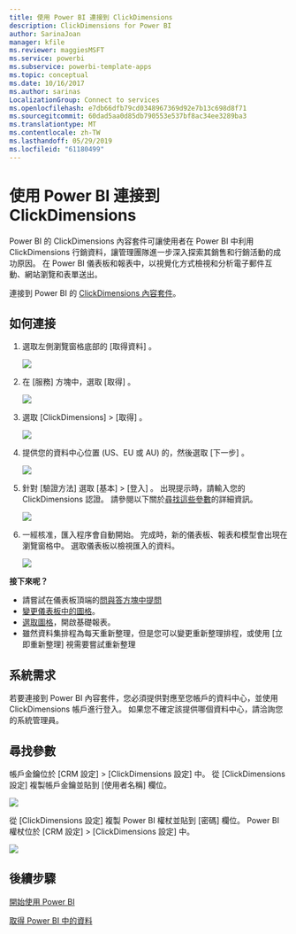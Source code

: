 ```yaml
---
title: 使用 Power BI 連接到 ClickDimensions
description: ClickDimensions for Power BI
author: SarinaJoan
manager: kfile
ms.reviewer: maggiesMSFT
ms.service: powerbi
ms.subservice: powerbi-template-apps
ms.topic: conceptual
ms.date: 10/16/2017
ms.author: sarinas
LocalizationGroup: Connect to services
ms.openlocfilehash: e7db66dfb79cd0348967369d92e7b13c698d8f71
ms.sourcegitcommit: 60dad5aa0d85db790553e537bf8ac34ee3289ba3
ms.translationtype: MT
ms.contentlocale: zh-TW
ms.lasthandoff: 05/29/2019
ms.locfileid: "61180499"
---
```

# <a name="connect-to-clickdimensions-with-power-bi"></a>使用 Power BI 連接到 ClickDimensions
Power BI 的 ClickDimensions 內容套件可讓使用者在 Power BI 中利用 ClickDimensions 行銷資料，讓管理團隊進一步深入探索其銷售和行銷活動的成功原因。 在 Power BI 儀表板和報表中，以視覺化方式檢視和分析電子郵件互動、網站瀏覽和表單送出。

連接到 Power BI 的 [ClickDimensions 內容套件](https://app.powerbi.com/getdata/services/click-dimensions)。

## <a name="how-to-connect"></a>如何連接
1. 選取左側瀏覽窗格底部的 [取得資料]  。
   
   ![](media/service-connect-to-clickdimensions/getdata.png)
2. 在 [服務]  方塊中，選取 [取得]  。
   
   ![](media/service-connect-to-clickdimensions/services.png)
3. 選取 [ClickDimensions]  \> [取得]  。
   
   ![](media/service-connect-to-clickdimensions/clickdimensions.png)
4. 提供您的資料中心位置 (US、EU 或 AU) 的，然後選取 [下一步]  。
   
   ![](media/service-connect-to-clickdimensions/params.png)
5. 針對 [驗證方法]  選取 [基本]  \> [登入]  。 出現提示時，請輸入您的 ClickDimensions 認證。 請參閱以下關於[尋找這些參數](#FindingParams)的詳細資訊。
   
    ![](media/service-connect-to-clickdimensions/creds.png)
6. 一經核准，匯入程序會自動開始。 完成時，新的儀表板、報表和模型會出現在瀏覽窗格中。 選取儀表板以檢視匯入的資料。
   
     ![](media/service-connect-to-clickdimensions/dashboard.png)

**接下來呢？**

* 請嘗試在儀表板頂端的[問與答方塊中提問](consumer/end-user-q-and-a.md)
* [變更儀表板中的圖格](service-dashboard-edit-tile.md)。
* [選取圖格](consumer/end-user-tiles.md)，開啟基礎報表。
* 雖然資料集排程為每天重新整理，但是您可以變更重新整理排程，或使用 [立即重新整理]  視需要嘗試重新整理

## <a name="system-requirements"></a>系統需求
若要連接到 Power BI 內容套件，您必須提供對應至您帳戶的資料中心，並使用 ClickDimensions 帳戶進行登入。 如果您不確定該提供哪個資料中心，請洽詢您的系統管理員。

<a name="FindingParams"></a>

## <a name="finding-parameters"></a>尋找參數
帳戶金鑰位於 [CRM 設定] \> [ClickDimensions 設定] 中。 從 [ClickDimensions 設定] 複製帳戶金鑰並貼到 [使用者名稱] 欄位。  

![](media/service-connect-to-clickdimensions/crm.png)  

從 [ClickDimensions 設定] 複製 Power BI 權杖並貼到 [密碼] 欄位。 Power BI 權杖位於 [CRM 設定] \> [ClickDimensions 設定] 中。  

![](media/service-connect-to-clickdimensions/crm2.png)  

## <a name="next-steps"></a>後續步驟
[開始使用 Power BI](service-get-started.md)

[取得 Power BI 中的資料](service-get-data.md)

